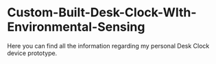 # Custom-Built-Desk-Clock-WIth-Environmental-Sensing
Here you can find all the information regarding my personal Desk Clock device prototype.

